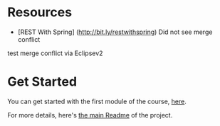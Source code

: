 # Resources
- [REST With Spring] (http://bit.ly/restwithspring)
Did not see merge conflict


test merge conflict via Eclipsev2


# Get Started

You can get started with the first module of the course, [here](https://github.com/eugenp/REST-With-Spring/tree/module1). 

For more details, here's [the main Readme](https://github.com/eugenp/REST-With-Spring/wiki) of the project. 
